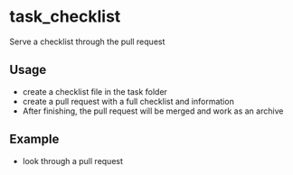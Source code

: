 # task_checklist


Serve a checklist through the pull request


## Usage
- create a checklist file in the task folder
- create a pull request with a full checklist and information
- After finishing, the pull request will be merged and work as an archive


## Example
- look through a pull request
